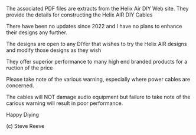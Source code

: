 The associated PDF files are extracts from the Helix Air DIY Web site. They provide the details for constructing the Helix AIR DIY Cables

There have been no updates since 2022 and I have no plans to enhance their designs any further.

The designs are open to any DIYer that wishes to try the Helix AIR designs and modify those designs as they wish

They offer superior performance to many high end branded products for a ruction of the price 

Please take note of the various warning, especially where power cables are concerned.

The cables will NOT damage audio equipment but failure to take note of the carious warning will result in poor performance.

Happy Diying

(c) Steve Reeve